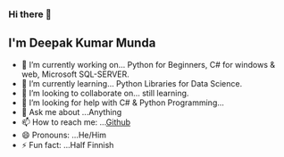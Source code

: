 ### Hi there 👋
## I'm Deepak Kumar Munda
- 🔭 I’m currently working on... Python for Beginners, C# for windows & web, Microsoft SQL-SERVER.
- 🌱 I’m currently learning... Python Libraries for Data Science.
- 👯 I’m looking to collaborate on... still learning.
- 🤔 I’m looking for help with C# & Python Programming...
- 💬 Ask me about ...Anything
- 📫 How to reach me: ...[Github](https://github.com/mailmedeepakmunda)
- 😄 Pronouns: ...He/Him
- ⚡ Fun fact: ...Half Finnish
